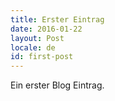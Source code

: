 ```yaml
---
title: Erster Eintrag
date: 2016-01-22
layout: Post
locale: de
id: first-post
---
```


Ein erster Blog Eintrag.
